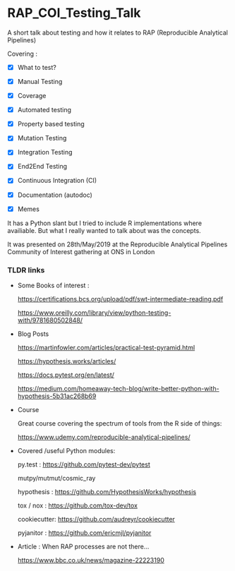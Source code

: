 # RAP_COI_Testing_Talk
A short talk about testing and how it relates to  RAP (Reproducible Analytical Pipelines)


Covering :

- [x] What to test?
- [x] Manual Testing
- [x] Coverage
- [x] Automated testing 
- [x] Property based testing
- [x] Mutation Testing
- [x] Integration Testing
- [x] End2End Testing
- [x] Continuous Integration (CI)
- [x] Documentation (autodoc)
- [x] Memes


It has a Python slant but I tried to include R implementations where availiable. 
But what I really wanted to talk about was the concepts.


It was presented on  28th/May/2019 at the Reproducible Analytical Pipelines Community of Interest gathering at ONS in London


### TLDR links


- Some Books of interest :


    https://certifications.bcs.org/upload/pdf/swt-intermediate-reading.pdf
  
    https://www.oreilly.com/library/view/python-testing-with/9781680502848/
  

- Blog Posts


    https://martinfowler.com/articles/practical-test-pyramid.html
  
    https://hypothesis.works/articles/
  
    https://docs.pytest.org/en/latest/
  
    https://medium.com/homeaway-tech-blog/write-better-python-with-hypothesis-5b31ac268b69
  
  

- Course


  Great course covering the spectrum of tools from the R side of things:
  
  
  
    https://www.udemy.com/reproducible-analytical-pipelines/


- Covered /useful Python modules: 


  py.test : https://github.com/pytest-dev/pytest
  
  
  mutpy/mutmut/cosmic_ray 
  
  
  hypothesis : https://github.com/HypothesisWorks/hypothesis
  
  
  tox / nox : https://github.com/tox-dev/tox
  
  
  cookiecutter: https://github.com/audreyr/cookiecutter
  
  
  pyjanitor : https://github.com/ericmjl/pyjanitor




- Article : When RAP processes are not there...

  https://www.bbc.co.uk/news/magazine-22223190



